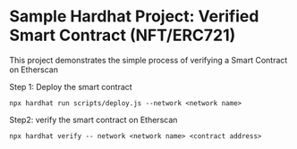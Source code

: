 # Sample Hardhat Project: Verified Smart Contract (NFT/ERC721)

This project demonstrates the simple process of verifying a Smart Contract on Etherscan

Step 1:
Deploy the smart contract 
```shell
npx hardhat run scripts/deploy.js --network <network name>
```

Step2:
verify the smart contract on Etherscan
```shell
npx hardhat verify -- network <network name> <contract address>
```

